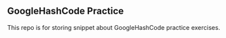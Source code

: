 ## GoogleHashCode Practice
This repo is for storing snippet about GoogleHashCode practice exercises.
